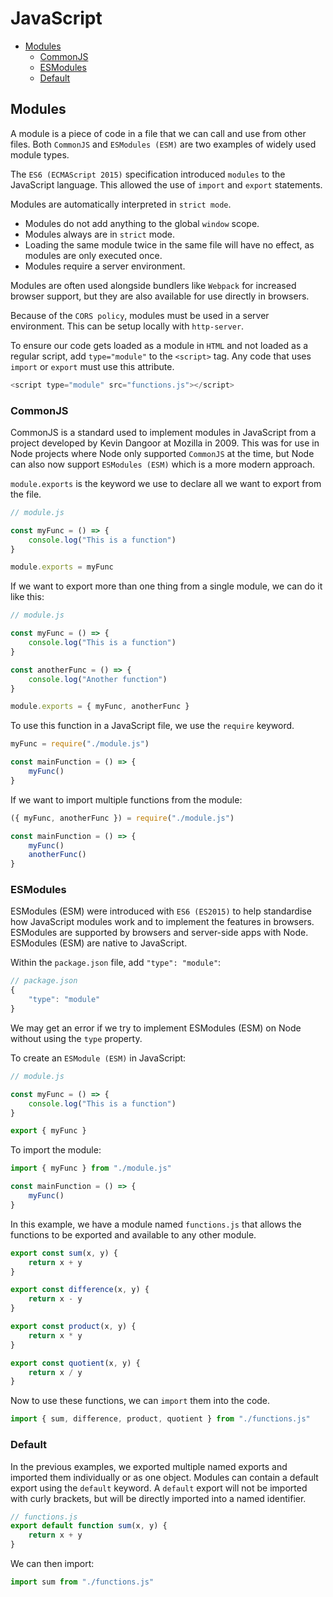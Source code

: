 # JavaScript

+ [Modules](#modules)
    + [CommonJS](#commonjs)
    + [ESModules](#esmodules)
    + [Default](#default)

## Modules
A module is a piece of code in a file that we can call and use from other files. Both `CommonJS` and `ESModules (ESM)` are two examples of widely used module types.

The `ES6 (ECMAScript 2015)` specification introduced `modules` to the JavaScript language. This allowed the use of `import` and `export` statements.

Modules are automatically interpreted in `strict mode`.

+ Modules do not add anything to the global `window` scope.
+ Modules always are in `strict` mode.
+ Loading the same module twice in the same file will have no effect, as modules are only executed once.
+ Modules require a server environment.

Modules are often used alongside bundlers like `Webpack` for increased browser support, but they are also available for use directly in browsers.

Because of the `CORS policy`, modules must be used in a server environment. This can be setup locally with `http-server`.

To ensure our code gets loaded as a module in `HTML` and not loaded as a regular script, add `type="module"` to the `<script>` tag. Any code that uses `import` or `export` must use this attribute.

```javascript
<script type="module" src="functions.js"></script>
```

### CommonJS
CommonJS is a standard used to implement modules in JavaScript from a project developed by Kevin Dangoor at Mozilla in 2009. This was for use in Node projects where Node only supported `CommonJS` at the time, but Node can also now support `ESModules (ESM)` which is a more modern approach.

`module.exports` is the keyword we use to declare all we want to export from the file.

```javascript
// module.js

const myFunc = () => {
    console.log("This is a function")
}

module.exports = myFunc
```

If we want to export more than one thing from a single module, we can do it like this:

```javascript
// module.js

const myFunc = () => {
    console.log("This is a function")
}

const anotherFunc = () => {
    console.log("Another function")
}

module.exports = { myFunc, anotherFunc }
```

To use this function in a JavaScript file, we use the `require` keyword.

```javascript
myFunc = require("./module.js")

const mainFunction = () => {
    myFunc()
}
```

If we want to import multiple functions from the module:

```javascript
({ myFunc, anotherFunc }) = require("./module.js")

const mainFunction = () => {
    myFunc()
    anotherFunc()
}
```

### ESModules
ESModules (ESM) were introduced with `ES6 (ES2015)` to help standardise how JavaScript modules work and to implement the features in browsers. ESModules are supported by browsers and server-side apps with Node. ESModules (ESM) are native to JavaScript.

Within the `package.json` file, add `"type": "module"`:

```javascript
// package.json
{
    "type": "module"
}
```

We may get an error if we try to implement ESModules (ESM) on Node without using the `type` property.

To create an `ESModule (ESM)` in JavaScript:

```javascript
// module.js

const myFunc = () => {
    console.log("This is a function")
}

export { myFunc }
```

To import the module:

```javascript
import { myFunc } from "./module.js"

const mainFunction = () => {
    myFunc()
}
```

In this example, we have a module named `functions.js` that allows the functions to be exported and available to any other module.

```javascript
export const sum(x, y) {
    return x + y
}

export const difference(x, y) {
    return x - y
}

export const product(x, y) {
    return x * y
}

export const quotient(x, y) {
    return x / y
}
```

Now to use these functions, we can `import` them into the code.

```javascript
import { sum, difference, product, quotient } from "./functions.js"
```

### Default
In the previous examples, we exported multiple named exports and imported them individually or as one object. Modules can contain a default export using the `default` keyword. A `default` export will not be imported with curly brackets, but will be directly imported into a named identifier.

```javascript
// functions.js
export default function sum(x, y) {
    return x + y
}
```

We can then import:

```javascript
import sum from "./functions.js"
```
